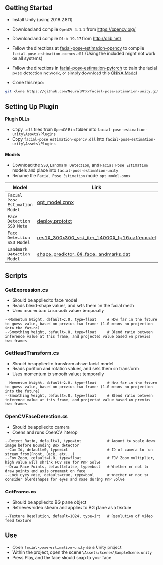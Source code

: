 
## Getting Started
- Install Unity (using 2018.2.8f1)
- Download and compile `OpenCV 4.1.1` from https://opencv.org/
- Download and compile `Dlib 19.17` from http://dlib.net/

- Follow the directions at [facial-pose-estimation-opencv](https://github.com/NeuralVFX/facial-pose-estimation-opencv/) to compile `facial-pose-estimation-opencv.dll` (Using the included might not work on all systems)

- Follow the directions in [facial-pose-estimation-pytorch](https://github.com/NeuralVFX/facial-pose-estimation-pytorch/) to train the facial pose detection network, or simply download this [ONNX Model](https://github.com/NeuralVFX/facial-pose-estimation-pytorch/blob/master/output/test_run_3_opt.onnx)

- Clone this repo:

```bash
git clone https://github.com/NeuralVFX/facial-pose-estimation-unity.git
```

## Setting Up Plugin

#### Plugin DLLs
- Copy `.dll` files from `OpenCV` `Bin` folder into `facial-pose-estimation-unity\Assets\Plugins`
- Copy `facial-pose-estimation-opencv.dll` into  `facial-pose-estimation-unity\Assets\Plugins`

#### Models
- Download the `SSD`, `Landmark Detection`, and `Facial Pose Estimation` models and place into `facial-pose-estimation-unity`
- Rename the `Facial Pose Estimation` model `opt_model.onnx`

| **Model**                    | **Link**                                  |
|------------------------------|--------------------------------------------|
| `Facial Pose Estimation Model`|[opt_model.onnx](https://github.com/NeuralVFX/facial-pose-estimation-pytorch/raw/master/output/test_run_3_opt.onnx)|
| `Face Detection SSD Meta`                   | [deploy.prototxt](https://github.com/spmallick/learnopencv/blob/raw/FaceDetectionComparison/models/deploy.prototxt) |
| `Face Detection SSD Model`                  |    [res10_300x300_ssd_iter_140000_fp16.caffemodel](https://github.com/spmallick/learnopencv/raw/master/FaceDetectionComparison/models/res10_300x300_ssd_iter_140000_fp16.caffemodel)                                        |
| `Landmark Detection Model`     |      [shape_predictor_68_face_landmarks.dat](https://github.com/italojs/facial-landmarks-recognition-/raw/master/shape_predictor_68_face_landmarks.dat)|


## Scripts

### GetExpression.cs
- Should be applied to face model
- Reads blend-shape values, and sets them on the facial mesh
- Uses momentum to smooth values temporally
```
--Momentum Weight, default=2.0, type=float     # How far in the future to guess value, based on previus two frames (1.0 means no projection into the future)
--Smoothing Weight, default=.8, type=float     # Blend ratio between inference value at this frame, and projected value based on previos two frames
```
### GetHeadTransform.cs
- Should be applied to transform above facial model
- Reads position and rotation values, and sets them on transform
- Uses momentum to smooth values temporally
```
--Momentum Weight, default=2.0, type=float     # How far in the future to guess value, based on previus two frames (1.0 means no projection into the future)
--Smoothing Weight, default=.8, type=float     # Blend ratio between inference value at this frame, and projected value based on previos two frames
```
### OpenCVFaceDetection.cs
- Should be applied to camera
- Opens and runs OpenCV interop
```
--Detect Ratio, default=1, type=int            # Amount to scale down image before Bounding Box detector
--Cam Id, default=0, type=int                  # ID of camera to run stream from(Front, Back, etc...)
--Fov Zoom, default=1.0, type=float            # FOV Zoom multiplier, high value will shrink FOV use for PnP Solve
--Draw Face Points, default=false, type=bool   # Whether or not to draw points and axis ornament on face
--Lock Eyes Nose, default=true, type=bool      # Whether or not to consider blendshapes for eyes and nose during PnP Solve
```
### GetFrame.cs
- Should be applied to BG plane object
- Retrieves video stream and applies to BG plane as a texture
```
--Texture Resolution, default=1024, type=int   # Resolution of video feed texture
```
## Use
- Open `facial-pose-estimation-unity` as a Unity project
- Within the project, open the scene `\Assets\Scenes\SampleScene.unity`
- Press Play, and the face should snap to your face
